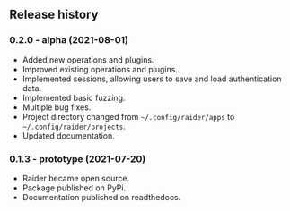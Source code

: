 ## Release history

### 0.2.0 - alpha (2021-08-01)

* Added new operations and plugins.
* Improved existing operations and plugins.
* Implemented sessions, allowing users to save and load authentication data.
* Implemented basic fuzzing.
* Multiple bug fixes.
* Project directory changed from ``~/.config/raider/apps`` to
  ``~/.config/raider/projects``.
* Updated documentation.


### 0.1.3 - prototype (2021-07-20)

* Raider became open source.
* Package published on PyPi.
* Documentation published on readthedocs.
